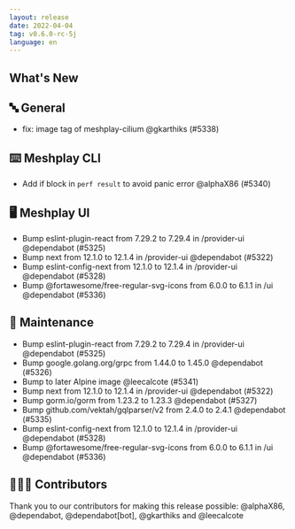 ```yaml
---
layout: release
date: 2022-04-04
tag: v0.6.0-rc-5j
language: en
---
```


## What's New
## 🔤 General
- fix: image tag of meshplay-cilium @gkarthiks (#5338)

## ⌨️ Meshplay CLI

- Add if block in `perf result` to avoid panic error @alphaX86 (#5340)

## 🖥 Meshplay UI

- Bump eslint-plugin-react from 7.29.2 to 7.29.4 in /provider-ui @dependabot (#5325)
- Bump next from 12.1.0 to 12.1.4 in /provider-ui @dependabot (#5322)
- Bump eslint-config-next from 12.1.0 to 12.1.4 in /provider-ui @dependabot (#5328)
- Bump @fortawesome/free-regular-svg-icons from 6.0.0 to 6.1.1 in /ui @dependabot (#5336)

## 🧰 Maintenance

- Bump eslint-plugin-react from 7.29.2 to 7.29.4 in /provider-ui @dependabot (#5325)
- Bump google.golang.org/grpc from 1.44.0 to 1.45.0 @dependabot (#5326)
- Bump to later Alpine image @leecalcote (#5341)
- Bump next from 12.1.0 to 12.1.4 in /provider-ui @dependabot (#5322)
- Bump gorm.io/gorm from 1.23.2 to 1.23.3 @dependabot (#5327)
- Bump github.com/vektah/gqlparser/v2 from 2.4.0 to 2.4.1 @dependabot (#5335)
- Bump eslint-config-next from 12.1.0 to 12.1.4 in /provider-ui @dependabot (#5328)
- Bump @fortawesome/free-regular-svg-icons from 6.0.0 to 6.1.1 in /ui @dependabot (#5336)

## 👨🏽‍💻 Contributors

Thank you to our contributors for making this release possible:
@alphaX86, @dependabot, @dependabot[bot], @gkarthiks and @leecalcote
